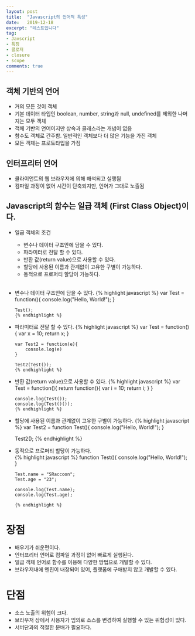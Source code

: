 ```yaml
---
layout: post
title:  "Javascript의 언어적 특성"
date:   2019-12-18
excerpt: "테스트입니다"
tag:
- Javscript 
- 특징
- 클로저
- closure
- scope
comments: true
---
```


## 객체 기반의 언어
* 거의 모든 것이 객체
* 기본 데이터 타입인 boolean, number, string과 null, undefined를 제외한 나머지는 모두 객체
* 객체 기반의 언어이지만 상속과 클래스라는 개념이 없음
* 함수도 객체로 간주함. 일반적인 객체보다 더 많은 기능을 가진 객체
* 모든 객체는 프로토타입을 가짐

## 인터프리터 언어
* 클라이언트의 웹 브라우저에 의해 해석되고 실행됨
* 컴파일 과정이 없어 시간이 단축되지만, 언어가 그대로 노출됨

## Javascript의 함수는 일급 객체 (First Class Object)이다.
* 일급 객체의 조건
    - 변수나 데이터 구조안에 담을 수 있다.
    - 파라미터로 전달 할 수 있다.
    - 반환 값(return value)으로 사용할 수 있다.
    - 할당에 사용된 이름과 관계없이 고유한 구별이 가능하다.
    - 동적으로 프로퍼티 할당이 가능하다.  
      <br/>
* 변수나 데이터 구조안에 담을 수 있다.
{% highlight javascript %}
      var Test = function(){
          console.log("Hello, World!");
      }
      
      Test();
      {% endhighlight %}  
* 파라미터로 전달 할 수 있다.
{% highlight javascript %}
      var Test = function(){
          var x = 10;
          return x;
      }
      
      var Test2 = function(e){
          console.log(e)
      }
      
      Test2(Test());
      {% endhighlight %}
* 반환 값(return value)으로 사용할 수 있다.
{% highlight javascript %}
      var Test = function(){
          return function(){
              var i = 10;
              return i;
          }
      }
      
      console.log(Test());
      console.log(Test()());
      {% endhighlight %}
* 할당에 사용된 이름과 관계없이 고유한 구별이 가능하다.
{% highlight javascript %}
     var Test2 = function Test(){
        console.log("Hello, World!");
     }
     
     Test2();
      {% endhighlight %}
* 동적으로 프로퍼티 할당이 가능하다.  
{% highlight javascript %}
      function Test(){
         console.log("Hello, World!");
      }
      
      Test.name = "SRaccoon";
      Test.age = "23";
      
      console.log(Test.name);
      console.log(Test.age);
            
      {% endhighlight %}            

# 장점
* 배우기가 쉬운편이다.
* 인터프리터 언어로 컴파일 과정이 없어 빠르게 실행된다.
* 일급 객체 언어로 함수를 이용해 다양한 방법으로 개발할 수 있다.
* 브라우저내에 엔진이 내장되어 있어, 플랫폼에 구애받지 않고 개발할 수 있다.

# 단점
* 소스 노출의 위험이 크다.
* 브라우저 상에서 사용자가 임의로 소스를 변경하여 실행할 수 있는 위험성이 있다.
* 서버단과의 적절한 분배가 필요하다.
